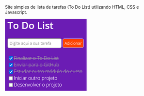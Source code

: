 Site simples de lista de tarefas (To Do List) utilizando HTML, CSS e Javascript. 

<img src="https://github.com/GodoyK/Portfolio/blob/master/To%20Do%20List/assets/ToDoList.png" />


